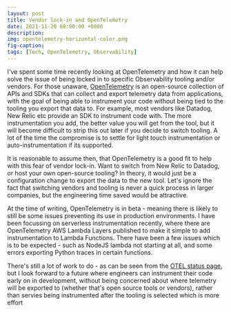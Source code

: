 ```yaml
---
layout: post
title: Vendor lock-in and OpenTelemetry
date: 2021-11-20 08:00:00 +0000
description: 
img: opentelemetry-horizontal-color.png
fig-caption: 
tags: [Tech, OpenTelemetry, Observability]
---
```


I've spent some time recently looking at OpenTelemetry and how it can help solve the issue of being locked in to specific Observability tooling and/or vendors. For those unaware, [OpenTelemetry](https://opentelemetry.io/) is an open-source collection of APIs and SDKs that can collect and export telemetry data from applications, with the goal of being able to instrument your code without being tied to the tooling you export that data to. For example, most vendors like Datadog, New Relic etc provide an SDK to instrument code with. The more instrumentation you add, the better value you will get from the tool, but it will become difficult to strip this out later if you decide to switch tooling. A lot of the time the compromise is to settle for light touch instrumentation or auto-instrumentation if its supported.

It is reasonable to assume then, that OpenTelemetry is a good fit to help with this fear of vendor lock-in. Want to switch from New Relic to Datadog, or host your own open-source tooling? In theory, it would just be a configuration change to export the data to the new tool. Let's ignore the fact that switching vendors and tooling is never a quick process in larger companies, but the engineering time saved would be attractive.

At the time of writing, OpenTelemetry is in beta - meaning there is likely to still be some issues preventing its use in production environments. I have been focussing on serverless instrumentation recently, where there are OpenTelemetry AWS Lambda Layers published to make it simple to add instrumentation to Lambda Functions. There have been a few issues which is to be expected - such as NodeJS lambda not starting at all, and some errors exporting Python traces in certain functions.

There's still a lot of work to do - as can be seen from the [OTEL status page](https://opentelemetry.io/status/), but I look forward to a future where engineers can instrument their code early on in development, without being concerned about where telemetry will be exported to (whether that's open source tools or vendors), rather than servies being instrumented after the tooling is selected which is more effort
